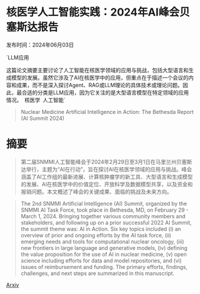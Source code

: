 # 核医学人工智能实践：2024年AI峰会贝塞斯达报告

发布时间：2024年06月03日

`LLM应用

这篇论文摘要主要讨论了人工智能在核医学领域的应用与挑战，包括大型语言和生成模型的发展。虽然它涉及了AI在核医学中的应用，但重点在于描述一个会议的内容和成果，而不是深入探讨Agent、RAG或LLM理论的具体技术或理论问题。因此，最合适的分类是LLM应用，因为它关注的是大型语言模型在特定领域的应用情况。` `核医学` `人工智能`

> Nuclear Medicine Artificial Intelligence in Action: The Bethesda Report (AI Summit 2024)

# 摘要

> 第二届SNMMI人工智能峰会于2024年2月29日至3月1日在马里兰州贝塞斯达举行，主题为“AI在行动”，旨在探讨AI在核医学领域的应用与挑战。峰会涵盖了AI工作组的最新进展、计算核肿瘤学的新工具、大型语言和生成模型的发展、AI在核医学中的价值定位、开放科学及数据模型共享，以及资金和报销问题。本文概述了峰会的关键成果、面临的挑战及未来方向。

> The 2nd SNMMI Artificial Intelligence (AI) Summit, organized by the SNMMI AI Task Force, took place in Bethesda, MD, on February 29 - March 1, 2024. Bringing together various community members and stakeholders, and following up on a prior successful 2022 AI Summit, the summit theme was: AI in Action. Six key topics included (i) an overview of prior and ongoing efforts by the AI task force, (ii) emerging needs and tools for computational nuclear oncology, (iii) new frontiers in large language and generative models, (iv) defining the value proposition for the use of AI in nuclear medicine, (v) open science including efforts for data and model repositories, and (vi) issues of reimbursement and funding. The primary efforts, findings, challenges, and next steps are summarized in this manuscript.

[Arxiv](https://arxiv.org/abs/2406.01044)
